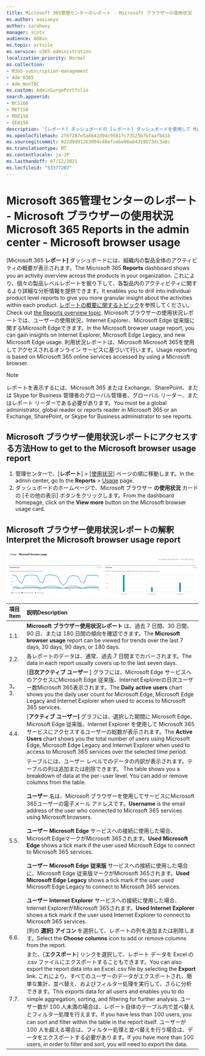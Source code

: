 ```yaml
---
title: Microsoft 365管理センターのレポート - Microsoft ブラウザーの使用状況
ms.author: waxiaoyu
author: sarahwxy
manager: scotv
audience: Admin
ms.topic: article
ms.service: o365-administration
localization_priority: Normal
ms.collection:
- M365-subscription-management
- Adm_O365
- Adm_NonTOC
ms.custom: AdminSurgePortfolio
search.appverid:
- BCS160
- MET150
- MOE150
- GEA150
description: '[レポート] ダッシュボードの [レポート] ダッシュボードを使用して Microsoft Microsoft 365利用状況レポートを取得するMicrosoft 365 管理センター。'
ms.openlocfilehash: 2f6f287e5a8642d94c9581fc73525b7bfaafb41b
ms.sourcegitcommit: 022d9d91263994c48efcebe08a84319573dc3a8c
ms.translationtype: MT
ms.contentlocale: ja-JP
ms.lasthandoff: 07/12/2021
ms.locfileid: "53377207"
---
```

# <a name="microsoft-365-reports-in-the-admin-center---microsoft-browser-usage"></a><span data-ttu-id="c39d1-103">Microsoft 365管理センターのレポート - Microsoft ブラウザーの使用状況</span><span class="sxs-lookup"><span data-stu-id="c39d1-103">Microsoft 365 Reports in the admin center - Microsoft browser usage</span></span>

<span data-ttu-id="c39d1-104">[Microsoft 365 **レポート]** ダッシュボードには、組織内の製品全体のアクティビティの概要が表示されます。</span><span class="sxs-lookup"><span data-stu-id="c39d1-104">The Microsoft 365 **Reports** dashboard shows you an activity overview across the products in your organization.</span></span> <span data-ttu-id="c39d1-105">これにより、個々の製品レベルレポートを掘り下して、各製品内のアクティビティに関するより詳細な分析情報を提供できます。</span><span class="sxs-lookup"><span data-stu-id="c39d1-105">It enables you to drill into individual product level reports to give you more granular insight about the activities within each product.</span></span> <span data-ttu-id="c39d1-106">[レポートの概要に関するトピック](activity-reports.md)を参照してください。</span><span class="sxs-lookup"><span data-stu-id="c39d1-106">Check out [the Reports overview topic](activity-reports.md).</span></span> <span data-ttu-id="c39d1-107">Microsoft ブラウザーの使用状況レポートでは、ユーザーの使用状況、Internet Explorer、Microsoft Edge 従来版に関するMicrosoft Edgeできます。</span><span class="sxs-lookup"><span data-stu-id="c39d1-107">In the Microsoft browser usage report, you can gain insights on Internet Explorer, Microsoft Edge Legacy, and new Microsoft Edge usage.</span></span> <span data-ttu-id="c39d1-108">利用状況レポートは、Microsoft Microsoft 365を使用してアクセスされるオンライン サービスに基づいて行います。</span><span class="sxs-lookup"><span data-stu-id="c39d1-108">Usage reporting is based on Microsoft 365 online services accessed by using a Microsoft browser.</span></span>

 > [!NOTE]
 > <span data-ttu-id="c39d1-109">レポートを表示するには、Microsoft 365 または Exchange、SharePoint、または Skype for Business 管理者のグローバル管理者、グローバル リーダー、またはレポート リーダーである必要があります。</span><span class="sxs-lookup"><span data-stu-id="c39d1-109">You must be a global administrator, global reader or reports reader in Microsoft 365 or an Exchange, SharePoint, or Skype for Business administrator to see reports.</span></span>

## <a name="how-to-get-to-the-microsoft-browser-usage-report"></a><span data-ttu-id="c39d1-110">Microsoft ブラウザー使用状況レポートにアクセスする方法</span><span class="sxs-lookup"><span data-stu-id="c39d1-110">How to get to the Microsoft browser usage report</span></span>

1. <span data-ttu-id="c39d1-111">管理センターで、[**レポート**] \> [<a href="https://go.microsoft.com/fwlink/p/?linkid=2074756" target="_blank">使用状況</a>] ページの順に移動します。</span><span class="sxs-lookup"><span data-stu-id="c39d1-111">In the admin center, go to the **Reports** \> <a href="https://go.microsoft.com/fwlink/p/?linkid=2074756" target="_blank">Usage</a> page.</span></span> 
2. <span data-ttu-id="c39d1-112">ダッシュボードのホームページで、Microsoft ブラウザー **の使用状況** カードの [その他の表示] ボタンをクリックします。</span><span class="sxs-lookup"><span data-stu-id="c39d1-112">From the dashboard homepage, click on the **View more** button on the Microsoft browser usage card.</span></span>

## <a name="interpret-the-microsoft-browser-usage-report"></a><span data-ttu-id="c39d1-113">Microsoft ブラウザー使用状況レポートの解釈</span><span class="sxs-lookup"><span data-stu-id="c39d1-113">Interpret the Microsoft browser usage report</span></span>

![Microsoft ブラウザー使用状況レポート](../../media/95557c88-24ee-417d-a828-96ba00b17aaf.png)

|<span data-ttu-id="c39d1-115">項目</span><span class="sxs-lookup"><span data-stu-id="c39d1-115">Item</span></span>|<span data-ttu-id="c39d1-116">説明</span><span class="sxs-lookup"><span data-stu-id="c39d1-116">Description</span></span>|
 |:-----|:-----|
 |<span data-ttu-id="c39d1-117">1.</span><span class="sxs-lookup"><span data-stu-id="c39d1-117">1.</span></span> <br/> |<span data-ttu-id="c39d1-118">**Microsoft ブラウザー使用状況レポート** は、過去 7 日間、30 日間、90 日、または 180 日間の傾向を確認できます。</span><span class="sxs-lookup"><span data-stu-id="c39d1-118">The **Microsoft browser usage** report can be viewed for trends over the last 7 days, 30 days, 90 days, or 180 days.</span></span>  <br/> |
 |<span data-ttu-id="c39d1-119">2.</span><span class="sxs-lookup"><span data-stu-id="c39d1-119">2.</span></span> <br/> |<span data-ttu-id="c39d1-120">各レポートのデータは、通常、過去 7 日間までカバーされます。</span><span class="sxs-lookup"><span data-stu-id="c39d1-120">The data in each report usually covers up to the last seven days.</span></span> <br/> |
 |<span data-ttu-id="c39d1-121">3。</span><span class="sxs-lookup"><span data-stu-id="c39d1-121">3.</span></span> <br/> |<span data-ttu-id="c39d1-122">[**日次アクティブ ユーザー** ] グラフには、Microsoft Edge サービスへのアクセスにMicrosoft Edge 従来版、Internet Explorerの日次ユーザー数Microsoft 365表示されます。</span><span class="sxs-lookup"><span data-stu-id="c39d1-122">The **Daily active users** chart shows you the daily user count for Microsoft Edge, Microsoft Edge Legacy and Internet Explorer when used to access to Microsoft 365 services.</span></span> <br/> |
 |<span data-ttu-id="c39d1-123">4.</span><span class="sxs-lookup"><span data-stu-id="c39d1-123">4.</span></span><br/>|<span data-ttu-id="c39d1-124">[**アクティブ ユーザー]** グラフには、選択した期間に Microsoft Edge、Microsoft Edge 従来版、Internet Explorer を使用して Microsoft 365 サービスにアクセスするユーザーの総数が表示されます。</span><span class="sxs-lookup"><span data-stu-id="c39d1-124">The **Active Users** chart shows you the total number of users using Microsoft Edge, Microsoft Edge Legacy and Internet Explorer when used to access to Microsoft 365 services over the selected time period.</span></span><br/>|
 |<span data-ttu-id="c39d1-125">5.</span><span class="sxs-lookup"><span data-stu-id="c39d1-125">5.</span></span><br/>|<span data-ttu-id="c39d1-p102">テーブルには、ユーザー レベルでのデータの内訳が表示されます。テーブルの列は追加または削除できます。  </span><span class="sxs-lookup"><span data-stu-id="c39d1-p102">The table shows you a breakdown of data at the per-user level. You can add or remove columns from the table. </span></span><br/><br/><span data-ttu-id="c39d1-128">**ユーザー** 名は、Microsoft ブラウザーを使用してサービスにMicrosoft 365ユーザーの電子メール アドレスです。</span><span class="sxs-lookup"><span data-stu-id="c39d1-128">**Username** is the email address of the user who connected to Microsoft 365 services using Microsoft browsers.</span></span><br><br/><span data-ttu-id="c39d1-129">**ユーザー Microsoft Edge** サービスへの接続に使用した場合、Microsoft EdgeマークがMicrosoft 365されます。</span><span class="sxs-lookup"><span data-stu-id="c39d1-129">**Used Microsoft Edge** shows a tick mark if the user used Microsoft Edge to connect to Microsoft 365 services.</span></span><br/><br/><span data-ttu-id="c39d1-130">**ユーザー Microsoft Edge 従来版** サービスへの接続に使用した場合に、Microsoft Edge 従来版マークがMicrosoft 365されます。</span><span class="sxs-lookup"><span data-stu-id="c39d1-130">**Used Microsoft Edge Legacy** shows a tick mark if the user used Microsoft Edge Legacy to connect to Microsoft 365 services.</span></span><br/><br/><span data-ttu-id="c39d1-131">**ユーザー Internet Explorer** サービスへの接続に使用した場合、Internet ExplorerがMicrosoft 365されます。</span><span class="sxs-lookup"><span data-stu-id="c39d1-131">**Used Internet Explorer** shows a tick mark if the user used Internet Explorer to connect to Microsoft 365 services.</span></span> |
 |<span data-ttu-id="c39d1-132">6.</span><span class="sxs-lookup"><span data-stu-id="c39d1-132">6.</span></span><br/>|<span data-ttu-id="c39d1-133">[列の **選択] アイコン** を選択して、レポートの列を追加または削除します。</span><span class="sxs-lookup"><span data-stu-id="c39d1-133">Select the **Choose columns** icon to add or remove columns from the report.</span></span>|
 |<span data-ttu-id="c39d1-134">7.</span><span class="sxs-lookup"><span data-stu-id="c39d1-134">7.</span></span><br/>|<span data-ttu-id="c39d1-135">また、[**エクスポート**] リンクを選択して、レポート データを Excel の .csv ファイルにエクスポートすることもできます。</span><span class="sxs-lookup"><span data-stu-id="c39d1-135">You can also export the report data into an Excel .csv file by selecting the **Export** link.</span></span> <span data-ttu-id="c39d1-136">これにより、すべてのユーザーのデータがエクスポートされ、簡単な集計、並べ替え、およびフィルター処理を実行して、さらに分析できます。</span><span class="sxs-lookup"><span data-stu-id="c39d1-136">This exports data for all users and enables you to do simple aggregation, sorting, and filtering for further analysis.</span></span> <span data-ttu-id="c39d1-137">ユーザー数が 100 人未満の場合は、レポート自体のテーブル内で並べ替えとフィルター処理を行えます。</span><span class="sxs-lookup"><span data-stu-id="c39d1-137">If you have less than 100 users, you can sort and filter within the table in the report itself.</span></span> <span data-ttu-id="c39d1-138">ユーザーが 100 人を超える場合は、フィルター処理と並べ替えを行う場合は、データをエクスポートする必要があります。</span><span class="sxs-lookup"><span data-stu-id="c39d1-138">If you have more than 100 users, in order to filter and sort, you will need to export the data.</span></span>|
